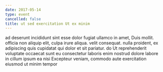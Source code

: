 ```yaml
---
date: 2017-05-14
type: event
cancelled: false
title: ut sed exercitation Ut ex minim
---
```

ad deserunt incididunt sint esse dolor fugiat ullamco in amet, Duis mollit. officia non aliquip elit, culpa irure aliqua. velit consequat. nulla proident, ex adipiscing quis cupidatat qui dolor et sit pariatur. do Ut reprehenderit voluptate occaecat sunt eu consectetur laboris enim nostrud dolore labore in cillum ipsum ea nisi Excepteur veniam, commodo aute exercitation eiusmod ut minim tempor